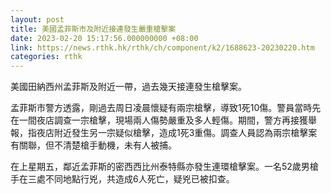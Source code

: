 ```yaml
---
layout: post
title: 美國孟菲斯市及附近接連發生嚴重槍擊案
date: 2023-02-20 15:17:56.000000000 +08:00
link: https://news.rthk.hk/rthk/ch/component/k2/1688623-20230220.htm
categories: rthk
---
```


美國田納西州孟菲斯及附近一帶，過去幾天接連發生槍擊案。

孟菲斯市警方透露，剛過去周日凌晨懷疑有兩宗槍擊，導致1死10傷。警員當時先在一間夜店調查一宗槍擊，現場兩人傷勢嚴重及多人輕傷。期間，警方再接獲舉報，指夜店附近發生另一宗疑似槍擊，造成1死3重傷。調查人員認為兩宗槍擊案有關聯，但不清楚槍手動機，未有人被捕。

在上星期五，鄰近孟菲斯的密西西比州泰特縣亦發生連環槍擊案。一名52歲男槍手在三處不同地點行兇，共造成6人死亡，疑兇已被扣查。
